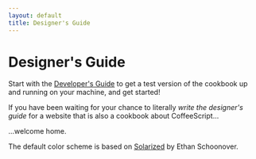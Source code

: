 ```yaml
---
layout: default
title: Designer's Guide
---
```


# Designer's Guide

Start with the [Developer's Guide](/developers-guide) to get a test version of the cookbook up and running on your machine, and get started!

If you have been waiting for your chance to literally _write the designer's guide_ for a website that is also a cookbook about CoffeeScript...

...welcome home.

The default color scheme is based on [Solarized](http://ethanschoonover.com/solarized) by Ethan Schoonover.
